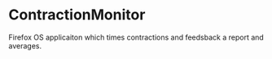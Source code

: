ContractionMonitor
==================

Firefox OS applicaiton which times contractions and feedsback a report and averages.
